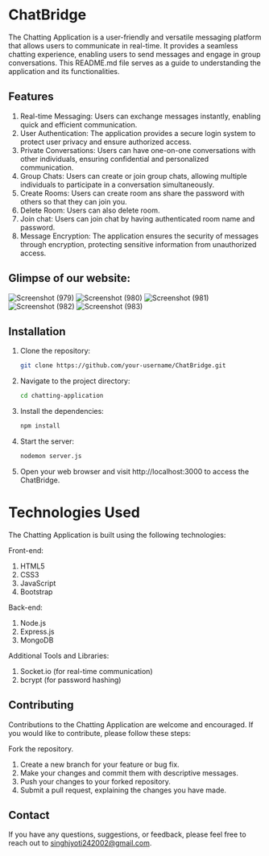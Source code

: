 # ChatBridge
The Chatting Application is a user-friendly and versatile messaging platform that allows users to communicate in real-time. It provides a seamless chatting experience, enabling users to send messages and engage in group conversations. This README.md file serves as a guide to understanding the application and its functionalities.


## Features
1. Real-time Messaging: Users can exchange messages instantly, enabling quick and efficient communication.
2. User Authentication: The application provides a secure login system to protect user privacy and ensure authorized access.
3. Private Conversations: Users can have one-on-one conversations with other individuals, ensuring confidential and personalized communication.
4. Group Chats: Users can create or join group chats, allowing multiple individuals to participate in a conversation simultaneously.
5. Create Rooms: Users can create room ans share the password with others so that they can join you.
6. Delete Room: Users can also delete room.
7. Join chat: Users can join chat by having authenticated room name and password.
8. Message Encryption: The application ensures the security of messages through encryption, protecting sensitive information from unauthorized access.

## Glimpse of our website:
![Screenshot (979)](https://github.com/dev24il/GabUp-App/assets/98025162/065a7ee0-054f-4636-907a-725573c897d7)
![Screenshot (980)](https://github.com/dev24il/GabUp-App/assets/98025162/e5ced660-edff-4093-9881-dce977961f76)
![Screenshot (981)](https://github.com/dev24il/GabUp-App/assets/98025162/6f5ed55a-31e5-41d6-a65f-a545c0453c13)
![Screenshot (982)](https://github.com/dev24il/GabUp-App/assets/98025162/5d625138-0f56-488a-9cd1-c7ffc4ac0ef7)
![Screenshot (983)](https://github.com/dev24il/GabUp-App/assets/98025162/9defa65b-d78d-4b47-b659-8a7b5172ee3b)


## Installation

1. Clone the repository:

   ```bash
   git clone https://github.com/your-username/ChatBridge.git
   ```
2. Navigate to the project directory:
   ```bash
   cd chatting-application
   ```
3. Install the dependencies:
   ```bash 
   npm install
   ```
4. Start the server:
   ```bash
   nodemon server.js
   ```
5. Open your web browser and visit http://localhost:3000 to access the ChatBridge.


# Technologies Used
The Chatting Application is built using the following technologies:

Front-end:
1. HTML5
2. CSS3
3. JavaScript
4. Bootstrap

Back-end:
1. Node.js
2. Express.js
3. MongoDB 

Additional Tools and Libraries:
1. Socket.io (for real-time communication)
2. bcrypt (for password hashing)
   
## Contributing
Contributions to the Chatting Application are welcome and encouraged. If you would like to contribute, please follow these steps:

Fork the repository.
1. Create a new branch for your feature or bug fix.
2. Make your changes and commit them with descriptive messages.
3. Push your changes to your forked repository.
4. Submit a pull request, explaining the changes you have made.


## Contact
If you have any questions, suggestions, or feedback, please feel free to reach out to singhjyoti242002@gmail.com.
